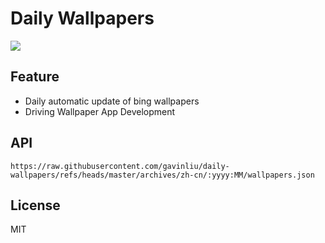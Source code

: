 # Daily Wallpapers
  
![](https://www.bing.com/th?id=OHR.AutumnColorY25_ZH-CN1551135398_UHD.jpg)

## Feature

- Daily automatic update of bing wallpapers
- Driving Wallpaper App Development

## API

```
https://raw.githubusercontent.com/gavinliu/daily-wallpapers/refs/heads/master/archives/zh-cn/:yyyy:MM/wallpapers.json
```

## License

MIT
  